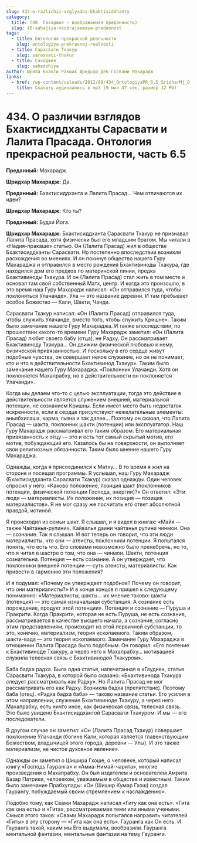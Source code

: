```yaml
---
slug: 434-o-razlichii-vzglyadov-bhaktisiddhanty
category:
  title: (40. Сахаджия - воображаемая преданность)
  slug: 40-sahajiya-voobrajaemaya-predannost
tags:
  - title: Онтология прекрасной реальности
    slug: ontologiya-prekrasnoj-realnosti
  - title: Сарасвати Тхакур
    slug: sarasvati-thakur
  - title: Сахаджия
    slug: sahadzhiya
author: Шрила Бхакти Ракшак Шридхар Дев-Госвами Махарадж
links:
  - href: /wp-content/uploads/2012/08/434_OntologiyaPR_6.5_SridharMj_O_razlichii_vzglyadov_Bhaktisiddhanty_Sarasvati_i_Lalita_Prasada.mp3
    title: Скачать аудиозапись в mp3 (9 мин 47 сек, размер 12 Мб)
---
```


# 434. О различии взглядов Бхактисиддханты Сарасвати и Лалита Прасада. Онтология прекрасной реальности, часть 6.5

**Преданный:** Махарадж.

**Шридхар Махарадж:** Да.

**Преданный:** Бхактисиддханта и Лалита Прасад… Чем отличаются их идеи?

**Шридхар Махарадж:** Кто ты?

**Преданный:** Будхи Йога.

**Шридхар Махарадж:** Бхактисиддханта Сарасвати Тхакур не признавал Лалита Прасада, хотя физически был его младшим братом. Мы читали в «Надия-пракаше» статью. Он (Лалита Прасад) жил в обществе Бхактисиддханты Сарасвати. Но постепенно впоследствии возникли расхождения во мнениях. И он покинул общество нашего Гуру Махараджа и отправился в место рождения Бхактивиноды Тхакура, где находился дом его предков по материнской линии, предка Бхактивиноды Тхакура. И он (Лалита Прасад) стал жить в том месте и основал там свой собственный Матх, центр. И когда это произошло, в это время наш Гуру Махарадж написал: «Он отправился туда, чтобы поклоняться Улачанде». Ула — это название деревни. И там пребывает особое Божество — Кали, Шакти, Чанди.

Сарасвати Тхакур написал: «Он (Лалита Прасад) отправился туда, чтобы служить Улачанде, вместо того, чтобы служить Кришне». Таким было замечание нашего Гуру Махараджа. И также впоследствии, по прошествии какого-то времени Гуру Махарадж заметил: «Он (Лалита Прасад) любит своего бабу (отца), не Радху. Он рассматривает Бхактивиноду Тхакура… Он движим физической любовью к нему, физической привязанностью. И поскольку в его сердце живут подобные чувства, он совершает некое служение, но он не понимает, кто и что в действительности Бхактивинод Тхакур». Таким было замечание нашего Гуру Махараджа. «Поклонник Улачанди. Хотя он поклоняется Махапрабху, но в действительности он поклоняется Улачанди».

Когда мы делаем что-то с целью эксплуатации, тогда это действие в действительности является служением внешней, материальной потенции, не сознанием Кришны. Если имеет место быть недостаток искренности, если в сердце присутствуют нежелательные элементы: аньябхилаша, карма, гьяна и так далее… Поэтому он сказал, что Лалита Прасад — шакта, поклонник шакти (потенции) или эксплуататор. Наш Гуру Махарадж рассматривал его таким образом. Его материальная привязанность к отцу — это и есть тот самый скрытый мотив, его мотив, побуждающий его. Казалось бы на поверхности, он выполняет свои религиозные обязанности. Таким было мнение нашего Гуру Махараджа.

Однажды, когда я присоединился к Матху… В то время я жил на стороне и посещал программы. Я услышал, наш Гуру Махарадж (Бхактисиддханта Сарасвати Тхакур) сказал однажды. Один человек спросил у него: «Каково положение, позиция шакт (поклонников потенции, физической потенции Господа, энергии)?» Он ответил: «Эти люди — материалисты. Их положение, их позиция — позиция материалистов». Я не мог сразу же посчитать его ответ абсолютной правдой, истиной.

Я происходил из семьи шакт. Я слышал, и я видел в книгах: «Майя — также Чайтанья-рупини». Кайвалья даини чайтанья рупини чинмои. Она — сознание. Так я слышал. И вот теперь он говорит, что эти люди материалисты, что они — атеисты, поклонники потенции. Я попытался понять, что есть что. Его словами невозможно было пренебречь, но то, что я читал в шастре о том, что она — чинмои. Шакти, потенция сознательна. Потенция — есть сознание. А он утверждает, что поклонники внешней потенции — суть атеисты, материалисты. Как привести в гармонию эти положения?

И я подумал: «Почему он утверждает подобное? Почему он говорит, что они материалисты?» И в конце концов я пришел к следующему пониманию: «Материалисты, шакты… их мнение таково: шакти (потенция) — это самая изначальная субстанция. А сознание есть порождение, продукт этой потенции». Потенция и сознание — Пуруша и Пракрити. Когда Пракрити, которая не есть Пуруша, не есть сознание, рассматривается в качестве высшего начала, а сознание, согласно этим представлениям, происходит из этой первичной субстанции, то это, конечно, материализм, теория ископаемого. Таким образом, шакти-вада — это теория ископаемого. Замечание Гуру Махараджа в отношении Лалита Прасада было подобным. Он говорил: «Его почтение к Бхактивиноде Тхакуру, а через него к Махапрабху… мотивацией служила телесная связь с Бхактивинодой Тхакуром».

Баба бадха радха. Была одна статья, напечатанная в «Гаудие», статья Сарасвати Тхакура, в которой было сказано: «Бхактивинода Тхакура следует рассматривать как Радху». Но Лалита Прасад не мог рассматривать его как Радху. Возникла бадха (препятствие). Поэтому баба (отец). «Радха бадха баба» — таково название статьи. Его усилия в этом направлении, служение Бхактивиноде Тхакуру, а через него Махапрабху, есть ничто иное, как физическая связь, телесная связь. Это было увидено Бхактисиддхантой Сарасвати Тхакуром. И мы — его последователи.

В другом случае он заметил: «Он (Лалита Прасад Тхакур) совершает поклонение Улачанди (богине Кали, которая является главенствующим Божеством, владычицей этого города, деревни — Улы). И это также материализм, не чистое духовное явление».

Однажды он заметил о Шишира Гхоше, о человеке, который написал книгу «Господь Гауранга» и «Амиа-Нимай-чарита», многие произведения о Махапрабху. Он был издателем и основателем Амрита Базар Патрики, человеком, уважаемым в обществе и известным. Таким было замечание Прабхупады: «Он (Шишир Кумар Гхош) создал Гаурангу, побуждаемый своим стремлением к наслаждению».

Подобно тому, как Свами Махарадж написал «Гиту как она есть». «Гита как она есть» и «Гита», рассматриваемая теми или иными учеными. Смысл этого таков: «Свами Махарадж попытался направить читателей «Гиты» в эту сторону — «Гита как она есть». Гауранга как Он есть. И Гауранга такой, каким мы Его выдумали, вообразили. Гауранга ментальной фантазии, ментальные фантазии на тему Гауранги.

